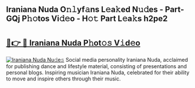 ## Iraniana Nuda O𝚗𝚕yf𝚊ns L𝚎a𝚔ed N𝚞𝚍es - Part-GQj P𝚑𝚘tos Vi𝚍𝚎o - H𝚘𝚝 Part L𝚎a𝚔s h2pe2

# <h2><a href="http://kfe85x.oniu.top/?m=Iraniana+Nuda">🔗👉 🔴 Iraniana Nuda P𝚑ot𝚘𝚜 V𝚒d𝚎o</a></h2>

[![Iraniana Nuda Nu𝚍e𝚜](https://i.imgur.com/0qMVB7G.gif)](http://kfe85x.oniu.top/?m=Iraniana+Nuda)
Social media personality Iraniana Nuda, acclaimed for publishing dance and lifestyle material, consisting of presentations and personal blogs. Inspiring musician Iraniana Nuda, celebrated for their ability to move and inspire others through their music.  
